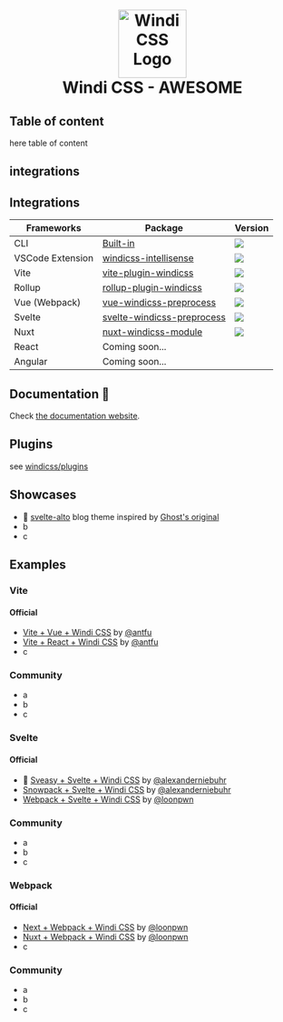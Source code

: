 [website]: https://windicss.netlify.app
<h1 align="center">
<a href="https://github.com/windicss/windicss/wiki">
  <img src="https://windicss.netlify.app/assets/logo.svg" alt="Windi CSS Logo" height="120" width="120"/><br>
</a>
  Windi CSS - AWESOME
</h1>

## Table of content

here table of content

## integrations

## Integrations

| Frameworks | Package | Version |
| --- | --- | --- |
| CLI | [Built-in](https://windicss.netlify.app/guide/cli) | ![](https://img.shields.io/npm/v/windicss?label=&color=0EA5E9) |
| VSCode Extension | [windicss-intellisense](https://github.com/windicss/windicss-intellisense) | ![](https://img.shields.io/visual-studio-marketplace/v/voorjaar.windicss-intellisense.svg?label=&color=1388bd) |
| Vite | [vite-plugin-windicss](https://github.com/windicss/vite-plugin-windicss) | ![](https://img.shields.io/npm/v/vite-plugin-windicss?label=&color=0EA5E9) |
| Rollup | [rollup-plugin-windicss](https://github.com/windicss/vite-plugin-windicss/tree/main/packages/rollup-plugin-windicss) | ![](https://img.shields.io/npm/v/rollup-plugin-windicss?label=&color=1388bd) |
| Vue (Webpack) | [vue-windicss-preprocess](https://github.com/windicss/vue-windicss-preprocess) | ![](https://img.shields.io/npm/v/vue-windicss-preprocess?label=&color=0EA5E9) |
| Svelte | [svelte-windicss-preprocess](https://github.com/windicss/svelte-windicss-preprocess) | ![](https://img.shields.io/npm/v/svelte-windicss-preprocess?label=&color=1388bd) |
| Nuxt | [nuxt-windicss-module](https://github.com/windicss/nuxt-windicss-module) | ![](https://img.shields.io/npm/v/nuxt-windicss-module?label=&color=1388bd) |
| React | Coming soon... | |
| Angular | Coming soon... | |

## Documentation 📖

Check [the documentation website][website].


## Plugins
see [windicss/plugins](https://github.com/windicss)

## Showcases

- 🚧 [svelte-alto](https://github.com/alexanderniebuhr/svelte-alto) blog theme inspired by [Ghost's original](https://github.com/TryGhost/Alto)
- b
- c

## Examples
### Vite

#### Official

- [Vite + Vue + Windi CSS](https://github.com/windicss/vite-plugin-windicss/tree/main/examples/vue) by [@antfu](https://github.com/antfu)
- [Vite + React + Windi CSS](https://github.com/windicss/vite-plugin-windicss/tree/main/examples/react) by [@antfu](https://github.com/antfu)
- c

### Community

 - a
 - b
 - c

### Svelte

#### Official

- 🚧 [Sveasy + Svelte + Windi CSS](https://github.com/alexanderniebuhr/svelte-sveasy-windicss) by [@alexanderniebuhr](https://github.com/alexanderniebuhr)
- [Snowpack + Svelte + Windi CSS](https://github.com/windicss/svelte-windicss-preprocess/tree/main/example/snowpack) by [@alexanderniebuhr](https://github.com/alexanderniebuhr)
- [Webpack + Svelte + Windi CSS](https://github.com/windicss/webpack-windicss-plugin/tree/master/example/svelte) by [@loonpwn](https://github.com/loonpwn)

### Community

 - a
 - b
 - c

### Webpack

#### Official

- [Next + Webpack + Windi CSS](https://github.com/windicss/webpack-windicss-plugin/tree/master/example/next) by [@loonpwn](https://github.com/loonpwn)
- [Nuxt + Webpack + Windi CSS](https://github.com/windicss/webpack-windicss-plugin/tree/master/example/nuxt) by [@loonpwn](https://github.com/loonpwn)
- c

### Community

 - a
 - b
 - c